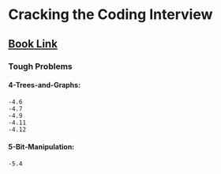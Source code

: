 # Cracking the Coding Interview

## [Book Link](Cracking_the_Coding_Interview.pdf)

### Tough Problems
#### 4-Trees-and-Graphs:
    -4.6
    -4.7
    -4.9
    -4.11
    -4.12
#### 5-Bit-Manipulation:
    -5.4